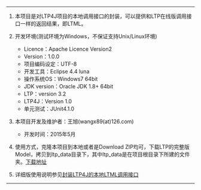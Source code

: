 ---

1. 本项目是对LTP4J项目的本地调用接口的封装，可以提供和LTP在线版调用接口一样的返回结果，即LTML。

2. 开发环境(测试环境为Windows，不保证支持Unix/Linux环境)
	* Licence：Apache Licence Version2
	* Version：1.0.0
	* 项目编码设定：UTF-8
	* 开发工具：Eclipse 4.4 luna
	* 操作系统OS：Windows7 64bit
	* JDK version：Oracle JDK 1.8+ 64bit
	* LTP：version 3.2
	* LTP4J：Version 1.0
	* 单元测试：JUnit4.1.0

3. 本项目开发及维护者：王旭(wangx89(at)126.com)
	* 开发时间：2015年5月

4. 使用方式，克隆本项目到本地或者是Download ZIP均可，下载LTP的完整版Model，拷贝到ltp_data目录下，其中ltp_data是在项目根目录下所建的文件夹。[下载地址](http://pan.baidu.com/share/link?shareid=1988562907&uk=2738088569#path=%252Fltp-models)

5. 详细版使用说明参见[封装LTP4J的本地LTML调用接口](http://codepub.cn/2015/05/13/%E5%B0%81%E8%A3%85LTP4J%E7%9A%84%E6%9C%AC%E5%9C%B0LTML%E8%B0%83%E7%94%A8%E6%8E%A5%E5%8F%A3/)

---